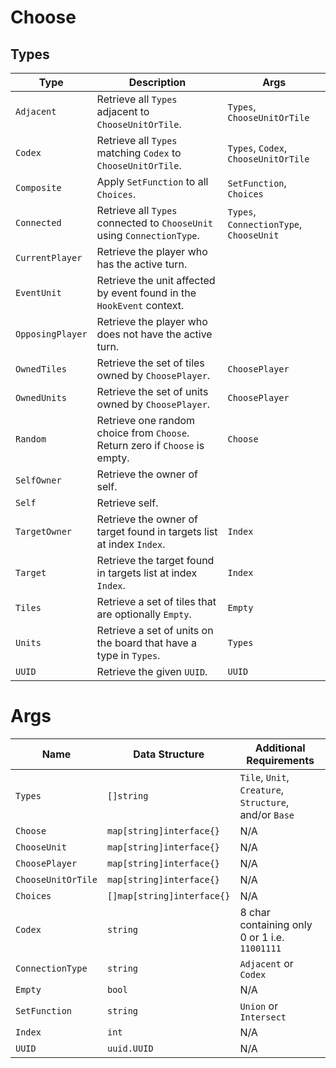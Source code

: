 # Choose

## Types

| **Type**         | **Description**                                                             | **Args**                                  |
|------------------|-----------------------------------------------------------------------------|-------------------------------------------|
| `Adjacent`       | Retrieve all `Types` adjacent to `ChooseUnitOrTile`.                        | `Types`, `ChooseUnitOrTile`               |
| `Codex`          | Retrieve all `Types` matching `Codex` to `ChooseUnitOrTile`.                | `Types`, `Codex`, `ChooseUnitOrTile`      |
| `Composite`      | Apply `SetFunction` to all `Choices`.                                       | `SetFunction`, `Choices`                  |
| `Connected`      | Retrieve all `Types` connected to `ChooseUnit` using `ConnectionType`.      | `Types`, `ConnectionType`, `ChooseUnit`   |
| `CurrentPlayer`  | Retrieve the player who has the active turn.                                |                                           |
| `EventUnit`      | Retrieve the unit affected by event found in the `HookEvent` context.       |                                           |
| `OpposingPlayer` | Retrieve the player who does not have the active turn.                      |                                           |
| `OwnedTiles`     | Retrieve the set of tiles owned by `ChoosePlayer`.                          | `ChoosePlayer`                            |
| `OwnedUnits`     | Retrieve the set of units owned by `ChoosePlayer`.                          | `ChoosePlayer`                            |
| `Random`         | Retrieve one random choice from `Choose`. Return zero if `Choose` is empty. | `Choose`                                  |
| `SelfOwner`      | Retrieve the owner of self.                                                 |                                           |
| `Self`           | Retrieve self.                                                              |                                           |
| `TargetOwner`    | Retrieve the owner of target found in targets list at index `Index`.        | `Index`                                   |
| `Target`         | Retrieve the target found in targets list at index `Index`.                 | `Index`                                   |
| `Tiles`          | Retrieve a set of tiles that are optionally `Empty`.                        | `Empty`                                   |
| `Units`          | Retrieve a set of units on the board that have a type in `Types`.           | `Types`                                   |
| `UUID`           | Retrieve the given `UUID`.                                                  | `UUID`                                    |

# Args

| **Name**           | **Data Structure**         | **Additional Requirements**                            |
|--------------------|----------------------------|--------------------------------------------------------|
| `Types`            | `[]string`                 | `Tile`, `Unit`, `Creature`, `Structure`, and/or `Base` |
| `Choose`           | `map[string]interface{}`   | N/A                                                    |
| `ChooseUnit`       | `map[string]interface{}`   | N/A                                                    |
| `ChoosePlayer`     | `map[string]interface{}`   | N/A                                                    |
| `ChooseUnitOrTile` | `map[string]interface{}`   | N/A                                                    |
| `Choices`          | `[]map[string]interface{}` | N/A                                                    |
| `Codex`            | `string`                   | 8 char containing only 0 or 1 i.e. `11001111`          |
| `ConnectionType`   | `string`                   | `Adjacent` or `Codex`                                  |
| `Empty`            | `bool`                     | N/A                                                    |
| `SetFunction`      | `string`                   | `Union` or `Intersect`                                 |
| `Index`            | `int`                      | N/A                                                    |
| `UUID`             | `uuid.UUID`                | N/A                                                    |
